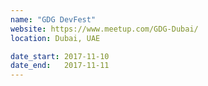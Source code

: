 ```yaml
---
name: "GDG DevFest"
website: https://www.meetup.com/GDG-Dubai/
location: Dubai, UAE

date_start: 2017-11-10
date_end:   2017-11-11
---
```

